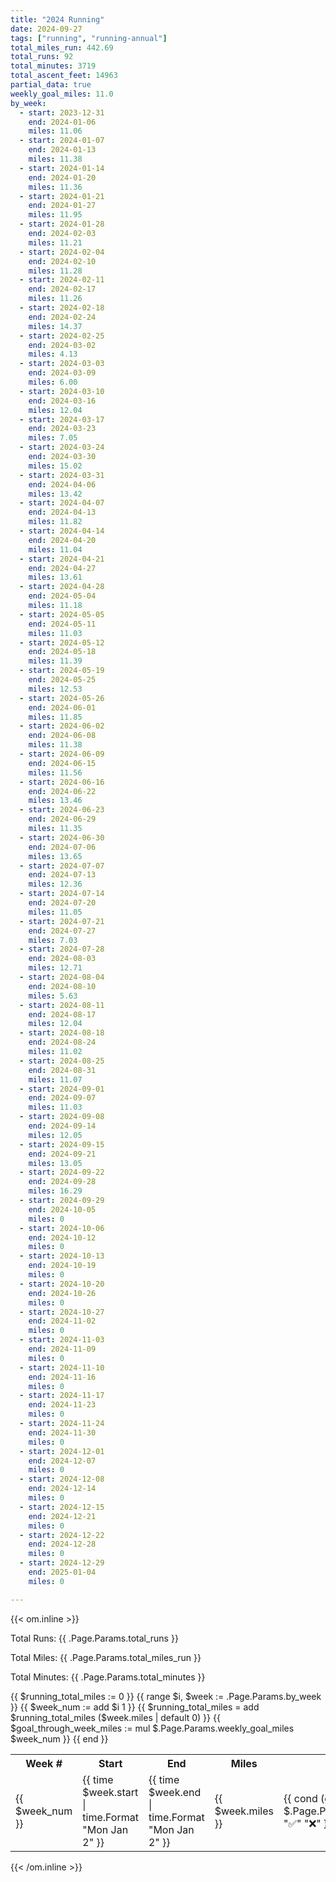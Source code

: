 ```yaml
---
title: "2024 Running"
date: 2024-09-27
tags: ["running", "running-annual"]
total_miles_run: 442.69
total_runs: 92
total_minutes: 3719
total_ascent_feet: 14963
partial_data: true
weekly_goal_miles: 11.0
by_week:
  - start: 2023-12-31
    end: 2024-01-06
    miles: 11.06
  - start: 2024-01-07
    end: 2024-01-13
    miles: 11.38
  - start: 2024-01-14
    end: 2024-01-20
    miles: 11.36
  - start: 2024-01-21
    end: 2024-01-27
    miles: 11.95
  - start: 2024-01-28
    end: 2024-02-03
    miles: 11.21
  - start: 2024-02-04
    end: 2024-02-10
    miles: 11.28
  - start: 2024-02-11
    end: 2024-02-17
    miles: 11.26
  - start: 2024-02-18
    end: 2024-02-24
    miles: 14.37
  - start: 2024-02-25
    end: 2024-03-02
    miles: 4.13
  - start: 2024-03-03
    end: 2024-03-09
    miles: 6.00
  - start: 2024-03-10
    end: 2024-03-16
    miles: 12.04
  - start: 2024-03-17
    end: 2024-03-23
    miles: 7.05
  - start: 2024-03-24
    end: 2024-03-30
    miles: 15.02
  - start: 2024-03-31
    end: 2024-04-06
    miles: 13.42
  - start: 2024-04-07
    end: 2024-04-13
    miles: 11.82
  - start: 2024-04-14
    end: 2024-04-20
    miles: 11.04
  - start: 2024-04-21
    end: 2024-04-27
    miles: 13.61
  - start: 2024-04-28
    end: 2024-05-04
    miles: 11.18
  - start: 2024-05-05
    end: 2024-05-11
    miles: 11.03
  - start: 2024-05-12
    end: 2024-05-18
    miles: 11.39
  - start: 2024-05-19
    end: 2024-05-25
    miles: 12.53
  - start: 2024-05-26
    end: 2024-06-01
    miles: 11.85
  - start: 2024-06-02
    end: 2024-06-08
    miles: 11.38
  - start: 2024-06-09
    end: 2024-06-15
    miles: 11.56
  - start: 2024-06-16
    end: 2024-06-22
    miles: 13.46
  - start: 2024-06-23
    end: 2024-06-29
    miles: 11.35
  - start: 2024-06-30
    end: 2024-07-06
    miles: 13.65
  - start: 2024-07-07
    end: 2024-07-13
    miles: 12.36
  - start: 2024-07-14
    end: 2024-07-20
    miles: 11.05
  - start: 2024-07-21
    end: 2024-07-27
    miles: 7.03
  - start: 2024-07-28
    end: 2024-08-03
    miles: 12.71
  - start: 2024-08-04
    end: 2024-08-10
    miles: 5.63
  - start: 2024-08-11
    end: 2024-08-17
    miles: 12.04
  - start: 2024-08-18
    end: 2024-08-24
    miles: 11.02
  - start: 2024-08-25
    end: 2024-08-31
    miles: 11.07
  - start: 2024-09-01
    end: 2024-09-07
    miles: 11.03
  - start: 2024-09-08
    end: 2024-09-14
    miles: 12.05
  - start: 2024-09-15
    end: 2024-09-21
    miles: 13.05
  - start: 2024-09-22
    end: 2024-09-28
    miles: 16.29
  - start: 2024-09-29
    end: 2024-10-05
    miles: 0
  - start: 2024-10-06
    end: 2024-10-12
    miles: 0
  - start: 2024-10-13
    end: 2024-10-19
    miles: 0
  - start: 2024-10-20
    end: 2024-10-26
    miles: 0
  - start: 2024-10-27
    end: 2024-11-02
    miles: 0
  - start: 2024-11-03
    end: 2024-11-09
    miles: 0
  - start: 2024-11-10
    end: 2024-11-16
    miles: 0
  - start: 2024-11-17
    end: 2024-11-23
    miles: 0
  - start: 2024-11-24
    end: 2024-11-30
    miles: 0
  - start: 2024-12-01
    end: 2024-12-07
    miles: 0
  - start: 2024-12-08
    end: 2024-12-14
    miles: 0
  - start: 2024-12-15
    end: 2024-12-21
    miles: 0
  - start: 2024-12-22
    end: 2024-12-28
    miles: 0
  - start: 2024-12-29
    end: 2025-01-04
    miles: 0

---
```


<!--more-->

{{< om.inline >}}
<p>Total Runs: {{ .Page.Params.total_runs }}</p>
<p>Total Miles: {{ .Page.Params.total_miles_run }}</p>
<p>Total Minutes: {{ .Page.Params.total_minutes }}</p>

<table>
  <tr>
    <th>Week #</th>
    <th>Start</th>
    <th>End</th>
    <th>Miles</th>
    <th>Goal Complete</th>
    <th>Net Pace</th>
  </tr>
  {{ $running_total_miles := 0 }}
  {{ range $i, $week := .Page.Params.by_week }}
    {{ $week_num := add $i 1 }}
    {{ $running_total_miles = add $running_total_miles ($week.miles | default 0) }}
    {{ $goal_through_week_miles := mul $.Page.Params.weekly_goal_miles $week_num }}
    <tr>
      <td>{{ $week_num }}</td>
      <td>{{ time $week.start | time.Format "Mon Jan 2" }}</td>
      <td>{{ time $week.end | time.Format "Mon Jan 2" }}</td>
      <td>{{ $week.miles }}</td>
      <td>{{ cond (gt $week.miles $.Page.Params.weekly_goal_miles) "✅" "❌" }}</td>
      <td>{{ (sub $running_total_miles $goal_through_week_miles ) | lang.FormatNumber 1 }}</td>
    </tr>
  {{ end }}


</table>
{{< /om.inline >}}

